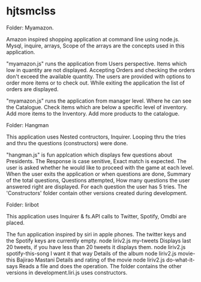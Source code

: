 # hjtsmclss

Folder: Myamazon.

Amazon inspired shopping application at command line using node.js.
Mysql, inquire, arrays, Scope of the arrays are the concepts used in this application.

"myamazon.js" runs the application from Users perspective. Items which low in quantity are not displayed. Accepting Orders and checking the orders don't exceed the available quantity. The users are provided with options to order more items or to check out. While exiting the application the list of orders are displayed.

"myamazon.js" runs the application from manager level. Where he can see the Catalogue. Check items which are below a specific level of inventory. Add more items to the Inventory. Add more products to the catalogue.


Folder: Hangman

This application uses Nested contructors, Inquirer. Looping thru the tries and thru the questions (constructors) were done.

"hangman.js" is fun applcation which displays few questions about Presidents.
The Response is case senitive, Exact match is expected. 
The user is asked whether he would like to proceed with the game at each level. When the user exits the application or when questions are done, Summary of the total questions, Questions attempted, How many questions the user answered right are displayed. For each question the user has 5 tries. The 'Constructors' folder contain other versions created during development.

Folder: liribot

This application uses Inquirer & fs.API calls to Twitter, Spotify, Omdbi are placed. 

The fun application inspired by siri in apple phones. The twitter keys and the Spotify keys are currently empty.
node liriv2.js my-tweets
Displays last 20 tweets, if you have less than 20 tweets it displays them. 
node liriv2.js spotify-this-song I want it that way
Details of the album
node liriv2.js movie-this Bajirao Mastani
Details and rating of the movie
node liriv2.js do-what-it-says
Reads a file and does the operation.
The folder contains the other versions in development.liri.js uses constructors.


